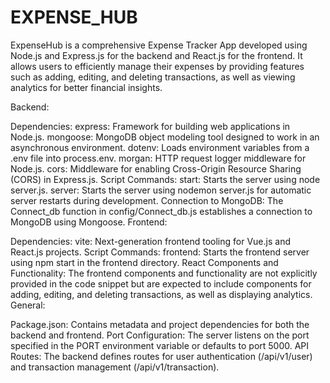 # EXPENSE_HUB

ExpenseHub is a comprehensive Expense Tracker App developed using Node.js and Express.js for the backend and React.js for the frontend. It allows users to efficiently manage their expenses by providing features such as adding, editing, and deleting transactions, as well as viewing analytics for better financial insights.

Backend:

Dependencies:
express: Framework for building web applications in Node.js.
mongoose: MongoDB object modeling tool designed to work in an asynchronous environment.
dotenv: Loads environment variables from a .env file into process.env.
morgan: HTTP request logger middleware for Node.js.
cors: Middleware for enabling Cross-Origin Resource Sharing (CORS) in Express.js.
Script Commands:
start: Starts the server using node server.js.
server: Starts the server using nodemon server.js for automatic server restarts during development.
Connection to MongoDB:
The Connect_db function in config/Connect_db.js establishes a connection to MongoDB using Mongoose.
Frontend:

Dependencies:
vite: Next-generation frontend tooling for Vue.js and React.js projects.
Script Commands:
frontend: Starts the frontend server using npm start in the frontend directory.
React Components and Functionality:
The frontend components and functionality are not explicitly provided in the code snippet but are expected to include components for adding, editing, and deleting transactions, as well as displaying analytics.
General:

Package.json:
Contains metadata and project dependencies for both the backend and frontend.
Port Configuration:
The server listens on the port specified in the PORT environment variable or defaults to port 5000.
API Routes:
The backend defines routes for user authentication (/api/v1/user) and transaction management (/api/v1/transaction).
